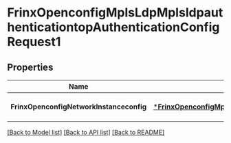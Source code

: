 # FrinxOpenconfigMplsLdpMplsldpauthenticationtopAuthenticationConfigRequest1

## Properties
Name | Type | Description | Notes
------------ | ------------- | ------------- | -------------
**FrinxOpenconfigNetworkInstanceconfig** | [***FrinxOpenconfigMplsLdpMplsldpauthenticationtopAuthenticationConfig**](frinx.openconfig.mpls.ldp.mplsldpauthenticationtop.authentication.Config.md) |  | [optional] [default to null]

[[Back to Model list]](../README.md#documentation-for-models) [[Back to API list]](../README.md#documentation-for-api-endpoints) [[Back to README]](../README.md)


